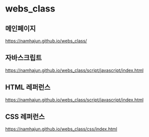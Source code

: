# webs_class

## 메인페이지
 https://namhajun.github.io/webs_class/

## 자바스크립트
 https://namhajun.github.io/webs_class/script/javascript/index.html
## HTML 레퍼런스
https://namhajun.github.io/webs_class/script/javascript/index.html
## CSS 레퍼런스
https://namhajun.github.io/webs_class/css/index.html
